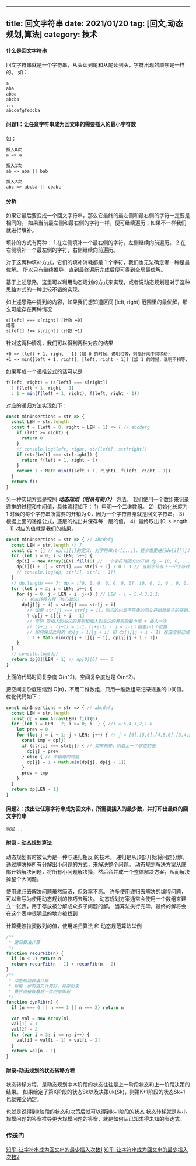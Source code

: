 
---
title: 回文字符串
date: 2021/01/20
tag: [回文,动态规划,算法]
category: 技术
---

#### 什么是回文字符串
回文字符串就是一个字符串，从头读到尾和从尾读到头，字符出现的顺序是一样的。
如：
```html
a
aba
abba
abcba
...
abcdefgfedcba
```

#### 问题1：让任意字符串成为回文串的需要插入的最小字符数
如：
```html
插入0次
a => a
```
```html
插入1次
ab => aba || bab
```
```html
插入2次
abc => abcba || cbabc
```

#### 分析
如果它最后要变成一个回文字符串，那么它最终的最左侧和最右侧的字符一定要是相同的。
如果当前最左侧和最右侧的字符一样，便可继续遍历；如果不一样我们就进行填补。

填补的方式有两种：
1.在左侧填补一个最右侧的字符，左侧继续向前遍历。
2.在右侧填补一个最左侧的字符，右侧继续向前遍历。

对于这两种填补方式，它们的填补消耗都是 1 个字符，我们也无法确定哪一种是最优解。
所以只有继续推导，直到最终遍历完成后便可得到全局最优解。


基于上述思路，这里可以利用动态规划的方式来实现，或者说动态规划是对于这种思路方式的一种比较不错的实现。

如上述思路中提到的内容，如果我们想知道区间 [left, right] 范围里的最优解，那么可能存在两种情况

```html
s[left] === s[right] (计数 +0)
或者
s[left] !== s[right] (计数 +1)
```
针对这两种情况，我们可以得到两种对应的结果
```html
+0 => [left + 1, right - 1] (加 0 的时候，说明相等，则指针向中间移动)
+1 => min([left + 1, right], [left, right - 1]) (加 1 的时候，说明不相等，比较左移指针和右移指针哪个更优)
```

如果写成一个递推公式的话可以是
```javascript
f(left, right) = (s[left] === s[right]) 
  ? f(left + 1, right - 1)
  : 1 + min(f(left + 1, right), f(left, right - 1))
```
对应的递归方法实现如下：
```javascript
const minInsertions = str => {
  const LEN = str.length
  const f = (left = 0, right = LEN - 1) => { // abcdefg
    if (left >= right) {
      return 0
    }
    // console.log(left, right, str[left], str[right])
    if (str[left] === str[right]) {
      return f(left + 1, right - 1)
    }
    return 1 + Math.min(f(left + 1, right), f(left, right - 1))
  }
  return f()
}
```

另一种实现方式是按照 ***动态规划（附录有简介）*** 方法。
我们使用一个数组来记录递推的过程和中间值，具体流程如下：
1）申明一个二维数组。
2）初始化长度为 1 时候的每个字符串所需要的开销为 0，因为一个字符自身就是回文字符串。
3）根据上面的递推公式，逐层的推出并保存每一层的值。
4）最终取出 [0, s.length - 1] 对应的值就是我们的结果。
```javascript
const minInsertions = str => { // abcdefg
  const LEN = str.length // 7
  const dp = [] // dp[i][j]的定义: 对字符串str[i..j]，最少需要进行dp[i][j]次插入才能变成回文串。
  for (let i = 0; i < LEN; i++) {
    dp[i] = new Array(LEN).fill(0) // 一个字符转回文的开销 dp = [0, 0, ... , 0]
    dp[i][i + 1] = str[i] === str[i + 1] ? 0 : 1 // 当前字符与下一个字符转回文的开销 dp[0][1] = 1; dp[1][2] = 1; ...; dp[LEN - 1][LEN] = 1;
    // console.log(dp, str[i], str[i + 1])
  }
  // dp.length === 7; dp = [[0, 1, 0, 0, 0, 0, 0], [0, 0, 1, 0 , 0, 0, 0], ... , [0, 0, 0, 0, 0, 0, 1], [0, 0, 0, 0, 0, 0, 0, 1]]
  for (let i = 2; i < LEN; i++) {
    for (j = 0; j < LEN - i; j++) { // LEN - i = 5,4,3,2,1;
      // 状态转移方程（核心算法）
      dp[j][j + i] = str[j] === str[j + i]
        // 如果 str[j] === str[j + i]，则它的内层字符串的回文开销就是它的开销。
        ? dp[j + 1][j + i - 1]
        // 否则 取插入到右边的开销和插入到左边的开销的最小值 + 插入一次
        // (j+i) - (j+1) = i-1，(j+i-1) - j = i-1；相差i-1个位置
        // 如何保证此时的 dp[j + 1][j + i] 和 dp[j][j + i - 1] 在这之前已经被计算出来了？
        : 1 + Math.min(dp[j + 1][j + i], dp[j][j + i - 1]) 
    }
  }
  // console.log(dp)
  return dp[0][LEN - 1] // dp[0][6] === 6
}
```
上面的代码时间复杂度 O(n^2)，空间复杂度也是 O(n^2)。

把空间复杂度压缩到 O(n)，不用二维数组，只用一维数组来记录递推的中间值。
优化代码如下：
```javascript
const minInsertions = str => { // abcdefg
  const LEN = str.length
  const dp = new Array(LEN).fill(0)
  for (let i = LEN - 2; i >= 0; i--) { //i = 5,4,3,2,1,0
    let prev = 0
    for (let j = i + 1; j < LEN; j++) { // j = [6],[5,6],[4,5,6],[3,4,5,6],[2,3,4,5,6],[1,2,3,4,5,6]
      const tmp = dp[j]
      if (str[i] === str[j]) { // 如果相等，则取上一个状态的值
        dp[j] = prev
      } else { // 不相等的时候
        dp[j] = 1 + Math.min(dp[j], dp[j - 1])
      }
      prev = tmp
    }
  }
  return dp[LEN - 1]
}
```

#### 问题2：找出让任意字符串成为回文串，所需要插入的最少数，并打印出最终的回文字符串
```html
待定...
```


#### 附录 - 动态规划算法
动态规划有时被认为是一种与递归相反 的技术。
递归是从顶部开始将问题分解，通过解决掉所有分解出小问题的方式，来解决整个问题。
动态规划解决方案从底部开始解决问题，将所有小问题解决掉，然后合并成一个整体解决方案，从而解决掉整个大问题。

使用递归去解决问题虽然简洁，但效率不高。
许多使用递归去解决的编程问题，可以重写为使用动态规划的技巧去解决。
动态规划方案通常会使用一个数组来建立一张表，用于存放被分解成众多子问题的解。
当算法执行完毕，最终的解将会在这个表中很明显的地方被找到

计算斐波拉契数列的值，使用递归算法 和 动态规范算法举例
```javascript
/**
 * 递归算法计算
 */
function recurFib(n) {
  if (n < 2) return n
  return recurFib(n - 1) + recurFib(n - 2)
}
/**
 * 动态规划算法计算
 * 将每一步的值先计算好，并存起来
 * 最后直接取最后一步的值即可
 */
function dynFib(n) {
  if (n === 0 || n === 1 || n === 2) return n

  var val = new Array(n)
  val[1] = 1
  val[2] = 2
  for (var i = 3; i <= n; i++) {
    val[i] = val[i - 1] + val[i - 2]
  }
  return val[n - 1]
}
```

#### 附录-动态规划的状态转移方程
状态转移方程，是动态规划中本阶段的状态往往是上一阶段状态和上一阶段决策的结果。
如果给定了第K阶段的状态Sk以及决策uk(Sk)，则第K+1阶段的状态Sk+1也就完全确定。

也就是说得到k阶段的状态和决策后就可以得到k+1阶段的状态
状态转移就是从小规模问题的答案推导更大规模问题的答案，就是如何从已知求得未知的表达式。

### 传送门
[知乎-让字符串成为回文串的最少插入次数1](https://zhuanlan.zhihu.com/p/102224665)
[知乎-让字符串成为回文串的最少插入次数2](https://zhuanlan.zhihu.com/p/300617309)
